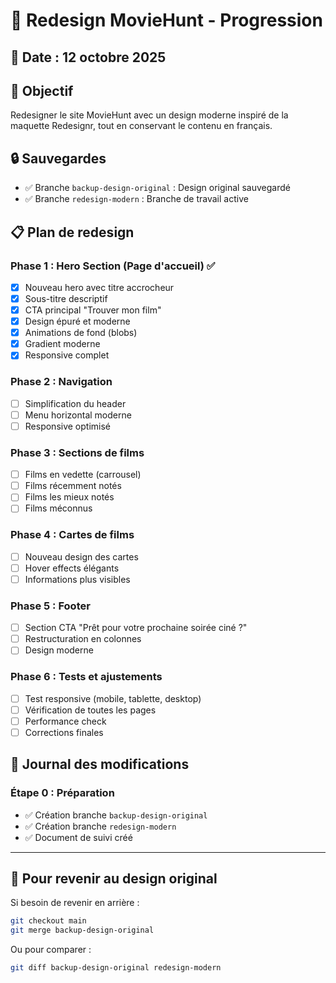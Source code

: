 # 🎨 Redesign MovieHunt - Progression

## 📅 Date : 12 octobre 2025

## 🎯 Objectif
Redesigner le site MovieHunt avec un design moderne inspiré de la maquette Redesignr, tout en conservant le contenu en français.

## 🔒 Sauvegardes
- ✅ Branche `backup-design-original` : Design original sauvegardé
- ✅ Branche `redesign-modern` : Branche de travail active

## 📋 Plan de redesign

### Phase 1 : Hero Section (Page d'accueil) ✅
- [x] Nouveau hero avec titre accrocheur
- [x] Sous-titre descriptif
- [x] CTA principal "Trouver mon film"
- [x] Design épuré et moderne
- [x] Animations de fond (blobs)
- [x] Gradient moderne
- [x] Responsive complet

### Phase 2 : Navigation
- [ ] Simplification du header
- [ ] Menu horizontal moderne
- [ ] Responsive optimisé

### Phase 3 : Sections de films
- [ ] Films en vedette (carrousel)
- [ ] Films récemment notés
- [ ] Films les mieux notés
- [ ] Films méconnus

### Phase 4 : Cartes de films
- [ ] Nouveau design des cartes
- [ ] Hover effects élégants
- [ ] Informations plus visibles

### Phase 5 : Footer
- [ ] Section CTA "Prêt pour votre prochaine soirée ciné ?"
- [ ] Restructuration en colonnes
- [ ] Design moderne

### Phase 6 : Tests et ajustements
- [ ] Test responsive (mobile, tablette, desktop)
- [ ] Vérification de toutes les pages
- [ ] Performance check
- [ ] Corrections finales

## 📝 Journal des modifications

### Étape 0 : Préparation
- ✅ Création branche `backup-design-original`
- ✅ Création branche `redesign-modern`
- ✅ Document de suivi créé

---

## 🔄 Pour revenir au design original

Si besoin de revenir en arrière :
```bash
git checkout main
git merge backup-design-original
```

Ou pour comparer :
```bash
git diff backup-design-original redesign-modern
```
